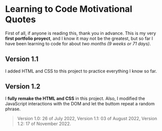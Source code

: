 # Learning to Code Motivational Quotes

First of all, if anyone is reading this, thank you in advance. This is my very **first portfolio proyect**, and I know it may not be the greatest, but so far I have been learning to code for about *two months (9 weeks or 71 days)*.

## Version 1.1

I added HTML and CSS to this project to practice everything I know so far.

## Version 1.2

I **fully remake the HTML and CSS** in this project. Also, I modified the JavaScript interactions with the DOM and let the buttom repeat a random phrase.

> Version 1.0: 26 of July 2022, Version 1.1: 03 of August 2022, Version 1.2: 17 of November 2022.
